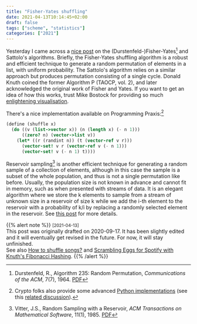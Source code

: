 ```yaml
---
title: "Fisher-Yates shuffling"
date: 2021-04-13T10:14:45+02:00
draft: false
tags: ["scheme", "statistics"]
categories: ["2021"]
---
```


Yesterday I came across a [nice post](https://danluu.com/sattolo/) on the (Durstenfeld-)Fisher-Yates[^1] and Sattolo's algorithms. Briefly, the Fisher-Yates shuffling algorithm is a robust and efficient technique to generate a random permutation of elements in a list, with uniform probability. The Sattolo's algorithm relies on a similar approach but produces permutation consisting of a single cycle. Donald Knuth coined the former Algorithm P (TAOCP, vol. 2), and later acknowledged the original work of Fisher and Yates. If you want to get an idea of how this works, trust Mike Bostock for providing so much [enlightening visualisation](https://bost.ocks.org/mike/shuffle/).

There's a nice implementation available on Programming Praxis:[^2]

```scheme
(define (shuffle x)
  (do ((v (list->vector x)) (n (length x) (- n 1)))
      ((zero? n) (vector->list v))
    (let* ((r (randint n)) (t (vector-ref v r)))
      (vector-set! v r (vector-ref v (- n 1)))
      (vector-set! v (- n 1) t))))
```

Reservoir sampling[^3] is another efficient technique for generating a random sample of a collection of elements, although in this case the sample is a subset of the whole population, and thus is not a single permutation like before. Usually, the population size is not known in advance and cannot fit in memory, such as when presented with streams of data. It is an elegant algorithm where we store the k elements to sample from a stream of unknown size in a reservoir of size k while we add the i-th element to the reservoir with a probability of k/i by replacing a randomly selected element in the reservoir. See [this post](https://florian.github.io/reservoir-sampling/) for more details.

{{% alert note %}}
<small>[2021-04-13]</small><br>
This post was originally drafted on 2020-09-17. It has been slightly edited and it will eventually get revised in the future. For now, it will stay unfinished.<br>
See also [How to shuffle songs?](https://engineering.atspotify.com/2014/02/how-to-shuffle-songs/) and [Scrambling Eggs for Spotify with Knuth's Fibonacci Hashing](https://pncnmnp.github.io/blogs/fibonacci-hashing.html).
{{% /alert %}}

[^1]: Durstenfeld, R., Algorithm 235: Random Permutation, *Communications of the ACM*, 7(7), 1964. [PDF](https://dl.acm.org/doi/pdf/10.1145/364520.364540)
[^2]: Crypto folks also provide some advanced [Python implementations](https://github.com/ethereum/research/tree/master/shuffling) (see this [related discussion](https://github.com/ethereum/eth2.0-specs/issues/323)).
[^3]: Vitter, J.S., Random Sampling with a Reservoir, *ACM Transactions on Mathematical Software*, 11(1), 1985. [PDF](https://www.cs.umd.edu/~samir/498/vitter.pdf)
